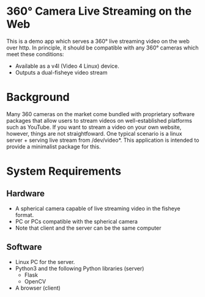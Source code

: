 # 360° Camera Live Streaming on the Web
This is a demo app which serves a 360° live streaming video on the web over http. In principle, it should be compatible with any 360° cameras which meet these conditions:
- Available as a v4l (Video 4 Linux) device.
- Outputs a dual-fisheye video stream

# Background
Many 360 cameras on the market come bundled with proprietary software packages that allow users to stream videos on well-established platforms such as YouTube. If you want to stream a video on your own website, however, things are not straightfoward. One typical scenario is a linux server + serving live stream from /dev/video*. This application is intended to provide a minimalist package for this.

# System Requirements
## Hardware
- A spherical camera capable of live streaming video in the fisheye format. 
- PC or PCs compatible with the spherical camera
- Note that client and the server can be the same computer

## Software
- Linux PC for the server.
- Python3 and the following Python libraries (server)
  - Flask
  - OpenCV
- A browser (client)

